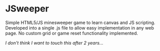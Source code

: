 # JSweeper
Simple HTML5/JS minesweeper game to learn canvas and JS scripting.
Developed into a single .js file to allow easy implementation in any web page.
No custom grid or game reset functionality implemented.

*I don't think I want to touch this after 2 years...*
